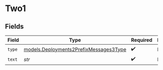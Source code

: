 # Two1


## Fields

| Field                                                                                  | Type                                                                                   | Required                                                                               | Description                                                                            |
| -------------------------------------------------------------------------------------- | -------------------------------------------------------------------------------------- | -------------------------------------------------------------------------------------- | -------------------------------------------------------------------------------------- |
| `type`                                                                                 | [models.Deployments2PrefixMessages3Type](../models/deployments2prefixmessages3type.md) | :heavy_check_mark:                                                                     | N/A                                                                                    |
| `text`                                                                                 | *str*                                                                                  | :heavy_check_mark:                                                                     | N/A                                                                                    |